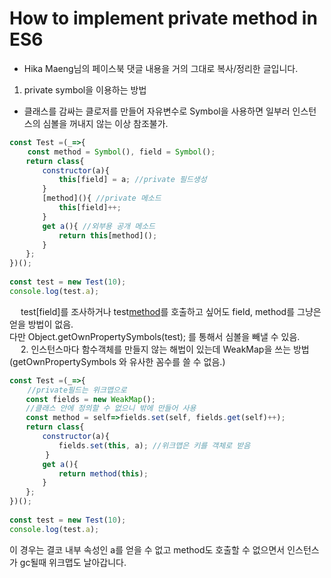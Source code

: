 # How to implement private method in ES6

* Hika Maeng님의 페이스북 댓글 내용을 거의 그대로 복사/정리한 글입니다.  

1. private symbol을 이용하는 방법
- 클래스를 감싸는 클로저를 만들어 자유변수로 Symbol을 사용하면 일부러 인스턴스의 심볼을 꺼내지 않는 이상 참조불가.

```javascript　
const Test =(_=>{
    const method = Symbol(), field = Symbol();
　  return class{
　　    constructor(a){
　　　      this[field] = a; //private 필드생성
　　    }
　　    [method](){ //private 메소드
　　　      this[field]++;
　　    }
　　    get a(){ //외부용 공개 메소드
　　　      return this[method]();
　　    }
　  };
})();
　
const test = new Test(10);
console.log(test.a);
```
　
test[field]를 조사하거나 test[method]()를 호출하고 싶어도 field, method를 그냥은 얻을 방법이 없음.  
다만 Object.getOwnPropertySymbols(test); 를 통해서 심볼을 빼낼 수 있음.  
　
2. 인스턴스마다 함수객체를 만들지 않는 해법이 있는데 WeakMap을 쓰는 방법   
(getOwnPropertySymbols 와 유사한 꼼수를 쓸 수 없음.)
　
```javascript　
const Test =(_=>{
    //private필드는 위크맵으로
　  const fields = new WeakMap();
　  //클래스 안에 정의할 수 없으니 밖에 만들어 사용
　  const method = self=>fields.set(self, fields.get(self)++);
　  return class{
　　    constructor(a){
　　　      fields.set(this, a); //위크맵은 키를 객체로 받음
        }
　　    get a(){
　　　      return method(this);
　　    }
　  };
})();
　
const test = new Test(10);
console.log(test.a);
```

이 경우는 결코 내부 속성인 a를 얻을 수 없고 method도 호출할 수 없으면서 인스턴스가 gc될때 위크맵도 날아갑니다.